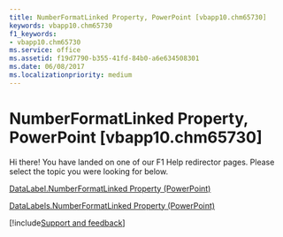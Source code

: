 ```yaml
---
title: NumberFormatLinked Property, PowerPoint [vbapp10.chm65730]
keywords: vbapp10.chm65730
f1_keywords:
- vbapp10.chm65730
ms.service: office
ms.assetid: f19d7790-b355-41fd-84b0-a6e634508301
ms.date: 06/08/2017
ms.localizationpriority: medium
---
```



# NumberFormatLinked Property, PowerPoint [vbapp10.chm65730]

Hi there! You have landed on one of our F1 Help redirector pages. Please select the topic you were looking for below.

[DataLabel.NumberFormatLinked Property (PowerPoint)](https://msdn.microsoft.com/library/96753d54-3770-93b8-7b59-52f77f4443bc%28Office.15%29.aspx)

[DataLabels.NumberFormatLinked Property (PowerPoint)](https://msdn.microsoft.com/library/282e1916-52be-073f-942c-c2807f2e9f50%28Office.15%29.aspx)

[!include[Support and feedback](~/includes/feedback-boilerplate.md)]